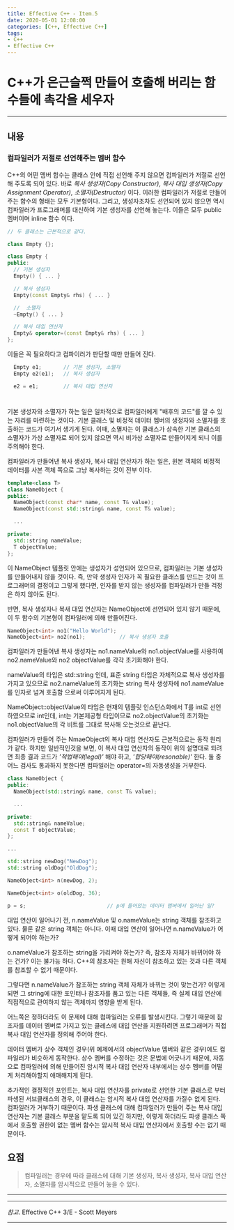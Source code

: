 ```yaml
---
title: Effective C++ - Item.5
date: 2020-05-01 12:08:00
categories: [C++, Effective C++]
tags:
- C++
- Effective C++
---
```


# C++가 은근슬쩍 만들어 호출해 버리는 함수들에 촉각을 세우자

---

## 내용

### 컴파일러가 저절로 선언해주는 멤버 함수

C++의 어떤 멤버 함수는 클래스 안에 직접 선언해 주지 않으면 컴파일러가 저절로 선언해 주도록 되어 있다. 바로 *복사 생성자(Copy Constructor)*, *복사 대입 생성자(Copy Assignment Operator)*, *소멸자(Destructor)* 이다. 이러한 컴파일러가 저절로 만들어주는 함수의 형태는 모두 기본형이다. 그리고, 생성자조차도 선언되어 있지 않으면 역시 컴파일러가 프로그래머를 대신하여 기본 생성자를 선언해 놓는다. 이들은 모두 public 멤버이며 inline 함수 이다. 

```cpp
// 두 클래스는 근본적으로 같다.

class Empty {};

class Empty {
public:
  // 기본 생성자
  Empty() { ... }

  // 복사 생성자
  Empty(const Empty& rhs) { ... }

  //  소멸자
  ~Empty() { ... }

  // 복사 대입 연산자
  Empty& operator=(const Empty& rhs) { ... }  
};
```

이들은 꼭 필요하다고 컴파이러가 판단할 때만 만들어 진다.

```cpp
  Empty e1;       // 기본 생성자, 소멸자
  Empty e2(e1);   // 복사 생성자

  e2 = e1;        // 복사 대입 연산자
```

#

기본 생성자와 소멸자가 하는 일은 일차적으로 컴파일러에게 "배후의 코드"를 깔 수 있는 자리를 마련하는 것이다. 기본 클래스 및 비정적 데이터 멤버의 생정자와 소멸자를 호출하는 코드가 여기서 생기게 된다. 이때, 소멸자는 이 클래스가 상속한 기본 클래스의 소멸자가 가상 소멸자로 되어 있지 않으면 역시 비가상 소멸자로 만들어지게 되니 이를 주의해야 한다.

컴파일러가 만들어낸 복사 생성자, 복사 대입 연산자가 하는 일은, 원본 객체의 비정적 데이터를 사본 객체 쪽으로 그냥 복사하는 것이 전부 이다.

```cpp
template<class T>
class NameObject {
public:
  NameObject(const char* name, const T& value);
  NameObject(const std::string& name, const T& value);

  ...

private:
  std::string nameValue;
  T objectValue;
};
```

이 NameObject 템플릿 안에는 생성자가 성언되어 있으므로, 컴파일러는 기본 생성자를 만들어내지 않을 것이다. 즉, 만약 생성자 인자가 꼭 필요한 클래스를 만드는 것이 프로그래머의 결정이고 그렇게 했다면, 인자를 받지 않는 생성자를 컴파일러가 만들 걱정은 하지 않아도 된다.

반면, 복사 생성자나 복새 대입 연산자는 NameObject에 선언되어 있지 않기 때문에, 이 두 함수의 기본형이 컴파일러에 의해 만들어진다.

```cpp
NameObject<int> no1("Hello World");
NameObject<int> no2(no1);           // 복사 생성자 호출
```

컴파일러가 만들어낸 복사 생성자는 no1.nameValue와 no1.objectValue를 사용하여 no2.nameValue와 no2 objectValue를 각각 초기화해야 한다.

nameValue의 타입은 std::string 인데, 표준 string 타입은 자체적으로 복사 생성자를 가지고 있으므로 no2.nameValue의 초기화는 string 복사 생성자에 no1.nameValue를 인자로 넘겨 호출함 으로써 이루어지게 된다.

NameObject<int>::objectValue의 타입은 현재의 템플릿 인스턴스화에서 T를 int로 선언하였으므로 int인데, int는 기본제공형 타입이므로 no2.objectValue의 초기화는 no1.objectValue의 각 비트를 그대로 복사해 오는것으로 끝난다.

컴파일러가 만들어 주는 NmaeObject<int>의 복사 대입 연산자도 근본적으로는 동작 원리가 같다. 하지만 일반적인것을 보면, 이 복사 대입 연산자의 동작이 위의 설명대로 되려면 최종 결과 코드가 *'적법해야(legal)'* 해야 하고, *'합당해야(resonable)'* 한다. 둘 중 어느 검사도 통과하지 못한다면 컴파일러는 operator=의 자동생성을 거부한다.

```cpp
class NameObject {
public:
  NameObject(std::string& name, const T& value);

  ...

private:
  std::string& nameValue;
  const T objectValue;
};

...

std::string newDog("NewDog");
std::string oldDog("OldDog");

NameObject<int> n(newDog, 2);

NameObject<int> o(oldDog, 36);

p = s;                          // p에 들어있는 데이터 멤버에서 일어난 일?
```

대입 연산이 일어나기 전, n.nameValue 및 o.nameValue는 string 객체를 참조하고 있다. 물론 같은 string 객체는 아니다. 이때 대입 연산이 일어나면 n.nameValue가 어떻게 되어야 하는가? 

o.nameValue가 참조하는 string을 가리켜야 하는가? 즉, 참조자 자체가 바뀌어야 하는 건가? 이는 불가능 하다. C++의 참조자는 원해 자신이 참조하고 있는 것과 다른 객체를 참조할 수 없기 때문이다.

그렇다면 n.nameValue가 참조하는 string 객체 자체가 바뀌는 것이 맞는건가? 이렇게 되면 그 string에 대한 포인터나 참조자를 품고 있는 다른 객체들, 즉 실제 대입 연산에 직접적으로 관여하지 않는 객체까지 영향을 받게 된다.

어느쪽은 정하더라도 이 문제에 대해 컴파일러는 오류를 발생시킨다. 그렇기 때문에 참조자를 데이터 멤버로 가지고 있는 클레스에 대입 연산을 지원하려면 프로그래머가 직접 복사 대입 연산자를 정의해 주어야 한다.

데이터 멤버가 상수 객체인 경우(위 예제에서의 objectValue 멤버와 같은 경우)에도 컴파일러가 비슷하게 동작한다. 상수 멤버를 수정하는 것은 문법에 어긋나기 때문에, 자동으로 컴파일러에 의해 만들어진 암시적 복사 대입 연산자 내부에서는 상수 멤버를 어떨게 처리해야할지 애매해지게 된다.

추가적인 결정적인 포인트는, 복사 대입 연산자를 private로 선언한 기본 클래스로 부터 파생된 서브클래스의 경우, 이 클래스는 암시적 복사 대입 연산자를 가질수 없게 된다. 컴파일러가 거부하기 때문이다. 파생 클래스에 대해 컴파일러가 만들어 주는 복사 대입 연산자는 기본 클래스 부분을 맡도록 되어 있긴 하지만, 이렇게 하더라도 파생 클래스 쪽에서 호출할 권한이 없는 멤버 함수는 암시적 복사 대입 연산자에서 호출할 수는 없기 때문이다.

## 요점

> 컴파일러는 경우에 따라 클래스에 대해 기본 생성자, 복사 생성자, 복사 대입 연산자, 소멸자를 암시적으로 만들어 놓을 수 있다.

---
---
*참고*. Effective C++ 3/E - Scott Meyers

---
